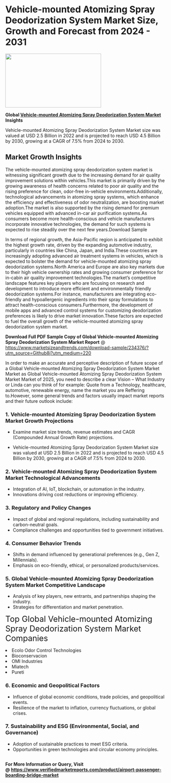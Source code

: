 <H1>Vehicle-mounted Atomizing Spray Deodorization System Market Size, Growth and Forecast from 2024 - 2031</H1><img class="aligncenter size-medium wp-image-584254" src="https://thirdeyenews.in/wp-content/uploads/2024/09/Global-Market-Research-300x168.jpeg" alt="" width="300" height="168" /><p><strong>Global&nbsp;<a href="https://www.marketsizeandtrends.com/download-sample/234376/?utm_source=Github8j?utm_medium=220">Vehicle-mounted Atomizing Spray Deodorization System Market</a> Insights</strong></p><p>Vehicle-mounted Atomizing Spray Deodorization System Market size was valued at USD 2.5 Billion in 2022 and is projected to reach USD 4.5 Billion by 2030, growing at a CAGR of 7.5% from 2024 to 2030.</p><p><h2>Market Growth Insights</h2> <p>The vehicle-mounted atomizing spray deodorization system market is witnessing significant growth due to the increasing demand for air quality improvement solutions within vehicles.This market is primarily driven by the growing awareness of health concerns related to poor air quality and the rising preference for clean, odor-free in-vehicle environments.Additionally, technological advancements in atomizing spray systems, which enhance the efficiency and effectiveness of odor neutralization, are boosting market adoption.The market is also supported by the rising demand for premium vehicles equipped with advanced in-car air purification systems.As consumers become more health-conscious and vehicle manufacturers incorporate innovative technologies, the demand for such systems is expected to rise steadily over the next few years.Download Sample </p> <p>In terms of regional growth, the Asia-Pacific region is anticipated to exhibit the highest growth rate, driven by the expanding automotive industry, particularly in countries like China, Japan, and India.These countries are increasingly adopting advanced air treatment systems in vehicles, which is expected to bolster the demand for vehicle-mounted atomizing spray deodorization systems.North America and Europe are also key markets due to their high vehicle ownership rates and growing consumer preference for in-cabin air quality improvement technologies.The market’s competitive landscape features key players who are focusing on research and development to introduce more efficient and environmentally friendly deodorization systems.For instance, manufacturers are integrating eco-friendly and hypoallergenic ingredients into their spray formulations to attract health-conscious consumers.Furthermore, the development of mobile apps and advanced control systems for customizing deodorization preferences is likely to drive market innovation.These factors are expected to fuel the overall growth of the vehicle-mounted atomizing spray deodorization system market.</p><p><span class=""><strong>Download Full PDF Sample Copy of Global Vehicle-mounted Atomizing Spray Deodorization System Market Report</strong> @ <a href="https://www.marketsizeandtrends.com/download-sample/234376/?utm_source=Github8j?utm_medium=220" target="_blank">https://www.marketsizeandtrends.com/download-sample/234376/?utm_source=Github8j?utm_medium=220</a></span></p><p>In order to make an accurate and perceptive description of future scope of a Global&nbsp;Vehicle-mounted Atomizing Spray Deodorization System Market Market as Global&nbsp;Vehicle-mounted Atomizing Spray Deodorization System Market Market of 2025, you need to describe a clear Vision &ndash; What Industry or Linda can you think of for example: Quote from a Technology, healthcare, automotive, renewable energy, name the market you are Reffering to.However, some general trends and factors usually impact market reports and their future outlook include:</p><h3>1.&nbsp;<strong>Vehicle-mounted Atomizing Spray Deodorization System Market Growth Projections</strong></h3><ul><li>Examine market size trends, revenue estimates and CAGR (Compounded Annual Growth Rate) projections.</li><li><p>Vehicle-mounted Atomizing Spray Deodorization System Market size was valued at USD 2.5 Billion in 2022 and is projected to reach USD 4.5 Billion by 2030, growing at a CAGR of 7.5% from 2024 to 2030.</p></li></ul><h3>2.&nbsp;<strong>Vehicle-mounted Atomizing Spray Deodorization System Market Technological Advancements</strong></h3><ul><li>Integration of AI, IoT, blockchain, or automation in the industry.</li><li>Innovations driving cost reductions or improving efficiency.</li></ul><h3>3.&nbsp;<strong>Regulatory and Policy Changes</strong></h3><ul><li>Impact of global and regional regulations, including sustainability and carbon-neutral goals.</li><li>Compliance challenges and opportunities tied to government initiatives.</li></ul><h3>4.&nbsp;<strong>Consumer Behavior Trends</strong></h3><ul><li>Shifts in demand influenced by generational preferences (e.g., Gen Z, Millennials).</li><li>Emphasis on eco-friendly, ethical, or personalized products/services.</li></ul><h3>5.&nbsp;<strong>Global Vehicle-mounted Atomizing Spray Deodorization System Market Competitive Landscape</strong></h3><ul><li>Analysis of key players, new entrants, and partnerships shaping the industry.</li><li>Strategies for differentiation and market penetration.</li></ul><p data-pm-slice="1 1 []"><span style="color: inherit; font-family: inherit; font-size: 25px;">Top Global Vehicle-mounted Atomizing Spray Deodorization System Market Companies</span></p><div class="" data-test-id=""><p><li>Ecolo Odor Control Technologies</li><li> Bioconservacion</li><li> OMI Industries</li><li> Miatech</li><li> Pureti</li></p></div><h3>6.&nbsp;<strong>Economic and Geopolitical Factors</strong></h3><ul><li>Influence of global economic conditions, trade policies, and geopolitical events.</li><li>Resilience of the market to inflation, currency fluctuations, or global crises.</li></ul><h3>7.&nbsp;<strong>Sustainability and ESG (Environmental, Social, and Governance)</strong></h3><ul><li>Adoption of sustainable practices to meet ESG criteria.</li><li>Opportunities in green technologies and circular economy principles.</li></ul><h2><strong style="font-size: 14px;">For More Information or Query, Visit @&nbsp;</strong><a style="background-color: #ffffff; font-size: 14px;" href="https://www.marketsizeandtrends.com/report/vehicle-mounted-atomizing-spray-deodorization-system-market/" target="_blank">https://www.verifiedmarketreports.com/product/airport-passenger-boarding-bridge-market</a></h2>